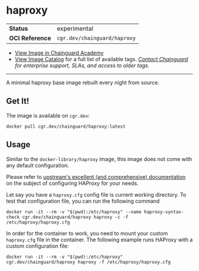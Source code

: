 <!--monopod:start-->
# haproxy
| | |
| - | - |
| **Status** | experimental |
| **OCI Reference** | `cgr.dev/chainguard/haproxy` |


* [View Image in Chainguard Academy](https://edu.chainguard.dev/chainguard/chainguard-images/reference/haproxy/overview/)
* [View Image Catalog](https://console.enforce.dev/images/catalog) for a full list of available tags.
*[Contact Chainguard](https://www.chainguard.dev/chainguard-images) for enterprise support, SLAs, and access to older tags.*

---
<!--monopod:end-->







A minimal haproxy base image rebuilt every night from source.

## Get It!

The image is available on `cgr.dev`:

```
docker pull cgr.dev/chainguard/haproxy:latest
```

## Usage

Similar to the `docker-library/haproxy` image, this image does not come with any default configuration.

Please refer to [upstream's excellent (and comprehensive) documentation](https://docs.haproxy.org/) on the subject of configuring HAProxy for your needs.

Let say you have a `haproxy.cfg` config file is current working directory. To test that configuration file, you can run the following command

```
docker run -it --rm -v "$(pwd):/etc/haproxy" --name haproxy-syntax-check cgr.dev/chainguard/haproxy haproxy -c -f /etc/haproxy/haproxy.cfg
```

In order for the container to work, you need to mount your custom `haproxy.cfg` file in the container. The following example runs HAProxy with a custom configuration file:

```
docker run -it --rm -v "$(pwd):/etc/haproxy" cgr.dev/chainguard/haproxy haproxy -f /etc/haproxy/haproxy.cfg
```

